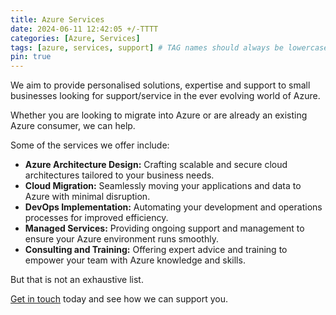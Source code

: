 ```yaml
---
title: Azure Services 
date: 2024-06-11 12:42:05 +/-TTTT
categories: [Azure, Services]
tags: [azure, services, support] # TAG names should always be lowercase
pin: true
---
```


We aim to provide personalised solutions, expertise and support to small businesses looking for support/service in the ever evolving world of Azure.

Whether you are looking to migrate into Azure or are already an existing Azure consumer, we can help.

Some of the services we offer include:

- **Azure Architecture Design:** Crafting scalable and secure cloud architectures tailored to your business needs.
- **Cloud Migration:** Seamlessly moving your applications and data to Azure with minimal disruption.
- **DevOps Implementation:** Automating your development and operations processes for improved efficiency.
- **Managed Services:** Providing ongoing support and management to ensure your Azure environment runs smoothly.
- **Consulting and Training:** Offering expert advice and training to empower your team with Azure knowledge and skills.

But that is not an exhaustive list. 

 <a href="https://www.theazureguys.co.uk/about/#get-in-touch" target="_blank">Get in touch</a> today and see how we can support you.